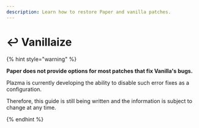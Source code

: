 ```yaml
---
description: Learn how to restore Paper and vanilla patches.
---
```


# ↩️ Vanillaize

{% hint style="warning" %}

**Paper does not provide options for most patches that fix Vanilla's bugs.**

Plazma is currently developing the ability to disable such error fixes as a configuration.

Therefore, this guide is still being written and the information is subject to change at any time.

{% endhint %}

